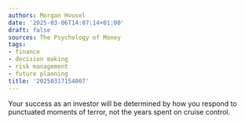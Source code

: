 ```yaml
---
authors: Morgan Housel
date: '2025-03-06T14:07:14+01:00'
draft: false
sources: The Psychology of Money
tags:
- finance
- decision making
- risk management
- future planning
title: '20250317154007'
---
```


Your success as an investor will be determined by how you respond to punctuated moments of terror, not the years spent
on cruise control.